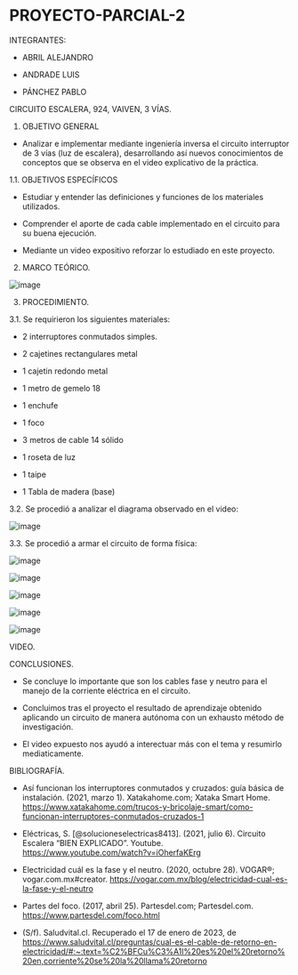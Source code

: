 # PROYECTO-PARCIAL-2

INTEGRANTES:

- ABRIL ALEJANDRO

- ANDRADE LUIS

- PÁNCHEZ PABLO

CIRCUITO ESCALERA, 924, VAIVEN, 3 VÍAS.

1. OBJETIVO GENERAL

- Analizar e implementar mediante ingeniería inversa el circuito interruptor de 3 vías (luz de escalera), desarrollando así nuevos conocimientos de conceptos que se observa en el video explicativo de la práctica.

1.1. OBJETIVOS ESPECÍFICOS

- Estudiar y entender las definiciones y funciones de los materiales utilizados.

- Comprender el aporte de cada cable implementado en el circuito para su buena ejecución.

- Mediante un video expositivo reforzar lo estudiado en este proyecto.

2. MARCO TEÓRICO.

![image](https://user-images.githubusercontent.com/117920423/212818813-422dd1cd-baa1-4eb1-9e95-58571d88a571.png)

3. PROCEDIMIENTO.

3.1. Se requirieron los siguientes materiales:

- 2 interruptores conmutados simples.

- 2 cajetines rectangulares metal

- 1 cajetin redondo metal

- 1 metro de gemelo 18

- 1 enchufe

- 1 foco

- 3 metros de cable 14 sólido

- 1 roseta de luz

- 1 taipe

- 1 Tabla de madera (base)

3.2. Se procedió a analizar el diagrama observado en el video:

![image](https://user-images.githubusercontent.com/117920423/212818877-7baf7861-931b-4edc-9b7d-8f8ed67959e7.png)

3.3. Se procedió a armar el circuito de forma física:

![image](https://user-images.githubusercontent.com/117920423/212818060-77cbe066-d583-4bdc-87a5-3c0e9e1a93a9.png)

![image](https://user-images.githubusercontent.com/117920423/212818115-49bb1cc0-2b1f-4e2a-bde4-5d3821dac482.png)

![image](https://user-images.githubusercontent.com/117920423/212818181-90293063-abf8-4b06-afd1-3a02fc1efcdc.png)

![image](https://user-images.githubusercontent.com/117920423/212818230-c346a48f-cef4-448e-8005-33b23f187cd5.png)

![image](https://user-images.githubusercontent.com/117920423/212821143-047d3ae1-6d5d-426f-abcc-86de39a1f53b.png)

VIDEO.



CONCLUSIONES.

- Se concluye lo importante que son los cables fase y neutro para el manejo de la corriente eléctrica en el circuito. 

- Concluimos tras el proyecto el resultado de aprendizaje obtenido aplicando un circuito de manera autónoma con un exhausto método de investigación.

- El video expuesto nos ayudó a interectuar más con el tema y resumirlo mediaticamente.

BIBLIOGRAFÍA.

- Así funcionan los interruptores conmutados y cruzados: guía básica de instalación. (2021, marzo 1). Xatakahome.com; Xataka Smart Home. https://www.xatakahome.com/trucos-y-bricolaje-smart/como-funcionan-interruptores-conmutados-cruzados-1

- Eléctricas, S. [@solucioneselectricas8413]. (2021, julio 6). Circuito Escalera “BIEN EXPLICADO”. Youtube. https://www.youtube.com/watch?v=iOherfaKErg

- Electricidad cuál es la fase y el neutro. (2020, octubre 28). VOGAR®; vogar.com.mx#creator. https://vogar.com.mx/blog/electricidad-cual-es-la-fase-y-el-neutro

- Partes del foco. (2017, abril 25). Partesdel.com; Partesdel.com. https://www.partesdel.com/foco.html

- (S/f). Saludvital.cl. Recuperado el 17 de enero de 2023, de https://www.saludvital.cl/preguntas/cual-es-el-cable-de-retorno-en-electricidad/#:~:text=%C2%BFCu%C3%A1l%20es%20el%20retorno%20en,corriente%20se%20la%20llama%20retorno















